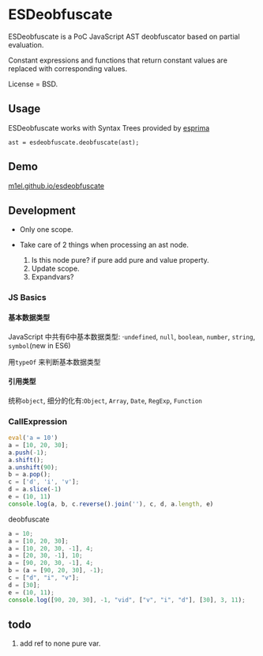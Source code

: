 # ESDeobfuscate

ESDeobfuscate is a PoC JavaScript AST deobfuscator based on partial evaluation.

Constant expressions and functions that return constant values are replaced with corresponding values.

License = BSD.

## Usage

ESDeobfuscate works with Syntax Trees provided by [esprima](https://github.com/ariya/esprima)

    ast = esdeobfuscate.deobfuscate(ast);

## Demo

[m1el.github.io/esdeobfuscate](http://m1el.github.io/esdeobfuscate/)

## Development

* Only one scope.

* Take care of 2 things when processing an ast node.

    1. Is this node pure? if pure add pure and value property.
    2. Update scope.
    3. Expandvars?

### JS Basics

#### 基本数据类型

JavaScript 中共有6中基本数据类型: ·`undefined`, `null`, `boolean`, `number`,
`string`, `symbol`(new in ES6)

用`typeOf` 来判断基本数据类型

#### 引用类型

统称`object`, 细分的化有:`Object`, `Array`, `Date`, `RegExp`, `Function`

### CallExpression
```js
eval('a = 10')
a = [10, 20, 30];
a.push(-1);
a.shift();
a.unshift(90);
b = a.pop();
c = ['d', 'i', 'v'];
d = a.slice(-1)
e = (10, 11)
console.log(a, b, c.reverse().join(''), c, d, a.length, e)
```
deobfuscate
```js
a = 10;
a = [10, 20, 30];
a = [10, 20, 30, -1], 4;
a = [20, 30, -1], 10;
a = [90, 20, 30, -1], 4;
b = (a = [90, 20, 30], -1);
c = ["d", "i", "v"];
d = [30];
e = (10, 11);
console.log([90, 20, 30], -1, "vid", ["v", "i", "d"], [30], 3, 11);
```

## todo

1. add ref to none pure var.
